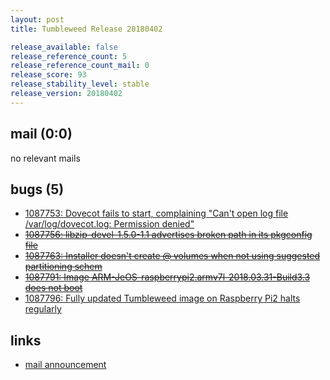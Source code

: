 ```yaml
---
layout: post
title: Tumbleweed Release 20180402

release_available: false
release_reference_count: 5
release_reference_count_mail: 0
release_score: 93
release_stability_level: stable
release_version: 20180402
---
```


## mail (0:0)

no relevant mails

## bugs (5)

<!--more-->

- [1087753: Dovecot fails to start, complaining "Can't open log file /var/log/dovecot.log: Permission denied"](https://bugzilla.opensuse.org/show_bug.cgi?id=1087753)
- ~~[1087756: libzip-devel-1.5.0-1.1 advertises broken path in its pkgconfig file](https://bugzilla.opensuse.org/show_bug.cgi?id=1087756)~~
- ~~[1087763: Installer doesn't create @ volumes when not using suggested partitioning schem](https://bugzilla.opensuse.org/show_bug.cgi?id=1087763)~~
- ~~[1087791: Image ARM-JeOS-raspberrypi2.armv7l-2018.03.31-Build3.3 does not boot](https://bugzilla.opensuse.org/show_bug.cgi?id=1087791)~~
- [1087796: Fully updated Tumbleweed image on Raspberry Pi2 halts regularly](https://bugzilla.opensuse.org/show_bug.cgi?id=1087796)



## links

- [mail announcement](https://lists.opensuse.org/opensuse-factory/2018-04/msg00137.html)
